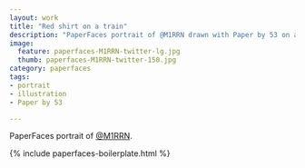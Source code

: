 ```yaml
---
layout: work
title: "Red shirt on a train"
description: "PaperFaces portrait of @M1RRN drawn with Paper by 53 on an iPad."
image: 
  feature: paperfaces-M1RRN-twitter-lg.jpg
  thumb: paperfaces-M1RRN-twitter-150.jpg
category: paperfaces
tags: 
- portrait
- illustration
- Paper by 53

---
```


PaperFaces portrait of [@M1RRN](http://twitter.com/M1RRN).

{% include paperfaces-boilerplate.html %}